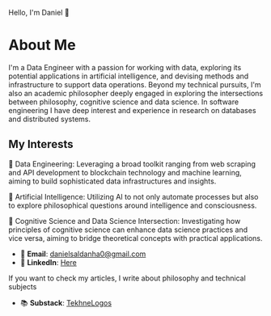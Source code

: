 Hello, I'm Daniel 👋

# About Me

I'm a Data Engineer with a passion for working with data, exploring its potential applications in artificial intelligence, and devising methods and infrastructure to support data operations. Beyond my technical pursuits, I'm also an academic philosopher deeply engaged in exploring the intersections between philosophy, cognitive science and data science. In software engineering I have deep interest and experience in research on databases and distributed systems.

## My Interests
💼 Data Engineering: Leveraging a broad toolkit ranging from web scraping and API development to blockchain technology and machine learning, aiming to build sophisticated data infrastructures and insights.

🤖 Artificial Intelligence: Utilizing AI to not only automate processes but also to explore philosophical questions around intelligence and consciousness.

🔬 Cognitive Science and Data Science Intersection: Investigating how principles of cognitive science can enhance data science practices and vice versa, aiming to bridge theoretical concepts with practical applications.



- 📧 **Email**: [danielsaldanha0@gmail.com](mailto:danielsaldanha0@gmail.com)
- 💼 **LinkedIn**: [Here](https://www.linkedin.com/in/danielssaldanha/)

If you want to check my articles, I write about philosophy and technical subjects
- 📚 **Substack**: [TekhneLogos](https://tekhnelogos.substack.com/)
